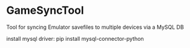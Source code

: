# GameSyncTool
Tool for syncing Emulator savefiles to multiple devices via a MySQL DB

install mysql driver: pip install mysql-connector-python